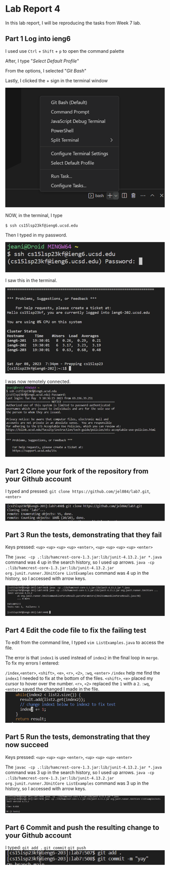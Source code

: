 # **Lab Report 4**
In this lab report, I will be reproducing the tasks from Week 7 lab.

## **Part 1** Log into ieng6
I used use `Ctrl` + `Shift` + `p` to open the command palette

After, I type "*Select Default Profile*"

From the options, I selected "*Git Bash*"

Lastly, I clicked the + sign in the terminal window

![Image](bash.png)

NOW, in the terminal, I type 

`$ ssh cs15lsp23kf@ieng6.ucsd.edu`

Then I typed in my password.

![Image](password.png)

I saw this in the terminal. 

![Image](yay.png)

I was now remotely connected.
![Image](loging.png)

## **Part 2** Clone your fork of the repository from your Github account
I typed and pressed: `git clone https://github.com/jel084/lab7.git`,`<enter>`
  
![Image](clone.png)
## **Part 3** Run the tests, demonstrating that they fail
Keys pressed: `<up>` `<up>` `<up>` `<up>` `<enter>`, `<up>` `<up>` `<up>` `<up>` `<enter>` 
  
The `javac -cp .:lib/hamcrest-core-1.3.jar:lib/junit-4.13.2.jar *.java` command was 4 up in the search history, so I used up arrows. `java -cp .:lib/hamcrest-core-1.3.jar:lib/junit-4.13.2.jar org.junit.runner.JUnitCore ListExamples` command was 4 up in the history, so I accessed with arrow keys.

![Image](testing.png)
## **Part 4** Edit the code file to fix the failing test
To edit from the command line, I typed `vim ListExamples.java` to access the file.

The error is that `index1` is used instead of `index2` in the final loop in `merge`. To fix my errors I entered:

`/index`,`<enter>`, `<shift>`, `<e>`, `<r>`, `<2>`, `:wq`, `<enter>`
`/index` help me find the `index1` I needed to fix at the bottom of the files. `<shift>`, `<e>` placed my cursor to hover over the number. `<r>`, `<2>` replaced the `1` with a `2`. `:wq`, `<enter>` saved the changed I made in the file.
![Image](fixed.png)

## **Part 5** Run the tests, demonstrating that they now succeed
Keys pressed: `<up>` `<up>` `<up>` `<enter>`, `<up>` `<up>` `<up>` `<enter>` 
  
The `javac -cp .:lib/hamcrest-core-1.3.jar:lib/junit-4.13.2.jar *.java` command was 3 up in the search history, so I used up arrows. `java -cp .:lib/hamcrest-core-1.3.jar:lib/junit-4.13.2.jar org.junit.runner.JUnitCore ListExamples` command was 3 up in the history, so I accessed with arrow keys.

![Image](passing.png)
## **Part 6** Commit and push the resulting change to your Github account
I typed:
`git add .`
`git commit`
`git push`
![Image](bruh.png)

